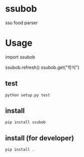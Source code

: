 # ssubob
ssu food parser

# Usage

import ssubob

ssubob.refresh()
ssubob.get("학식")

## test

```sh
python setup.py test
```

## install

```sh
pip install ssubob
```

## install (for developer)

```sh
pip install .
```
